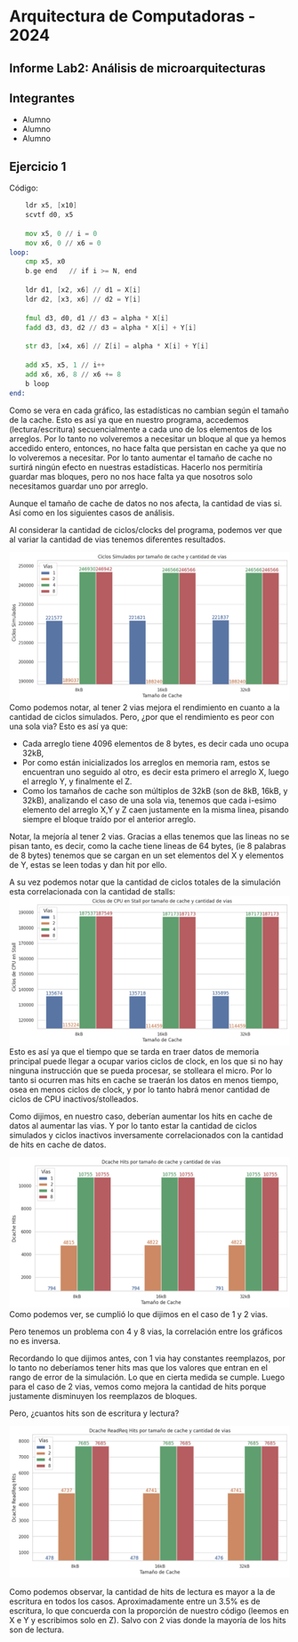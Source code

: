 # Arquitectura de Computadoras - 2024

## Informe Lab2:  Análisis de microarquitecturas

## Integrantes

- Alumno
- Alumno
- Alumno

## Ejercicio 1

Código:

```asm
    ldr x5, [x10]
    scvtf d0, x5    

    mov x5, 0 // i = 0
    mov x6, 0 // x6 = 0
loop:
    cmp x5, x0 
    b.ge end   // if i >= N, end

    ldr d1, [x2, x6] // d1 = X[i]
    ldr d2, [x3, x6] // d2 = Y[i]

    fmul d3, d0, d1 // d3 = alpha * X[i]
    fadd d3, d3, d2 // d3 = alpha * X[i] + Y[i]

    str d3, [x4, x6] // Z[i] = alpha * X[i] + Y[i]

    add x5, x5, 1 // i++
    add x6, x6, 8 // x6 += 8
    b loop
end:
```

<!-- TODO:
- Gráficos de cantidad de stalls y numero de ciclos correlacionados. (+stall -> +cilos)
- El tamaño de cache no influye ya que no se vuelven a leer los datos de los arreglos.
- Un array entero tiene 32KB = 4096 * 8B
- Una linea de cache tiene 64B 
--> 

Como se vera en cada gráfico, las estadísticas no cambian según el tamaño de la cache.
Esto es así ya que en nuestro programa, accedemos (lectura/escritura) secuencialmente a cada uno de los elementos de los arreglos. Por lo tanto no volveremos a necesitar un bloque al que ya hemos accedido entero, entonces, no hace falta que persistan en cache ya que no lo volveremos a necesitar. Por lo tanto aumentar el tamaño de cache no surtirá ningún efecto en nuestras estadísticas. Hacerlo nos permitiría guardar mas bloques, pero no nos hace falta ya que nosotros solo necesitamos guardar uno por arreglo.

Aunque el tamaño de cache de datos no nos afecta, la cantidad de vias si. Así como en los siguientes casos de análisis.

Al considerar la cantidad de ciclos/clocks del programa, podemos ver que al variar la cantidad de vias tenemos diferentes resultados.

![Ciclos Simulados](<stats/stats-ej1-img/Ciclos Simulados.png>)
Como podemos notar, al tener 2 vias mejora el rendimiento en cuanto a la cantidad de ciclos simulados.
Pero, ¿por que el rendimiento es peor con una sola via?
Esto es así ya que:
- Cada arreglo tiene 4096 elementos de 8 bytes, es decir cada uno ocupa 32kB,
- Por como están inicializados los arreglos en memoria ram, estos se encuentran uno seguido al otro, es decir esta primero el arreglo X, luego el arreglo Y, y finalmente el Z.
- Como los tamaños de cache son múltiplos de 32kB (son de 8kB, 16kB, y 32kB), analizando el caso de una sola via, tenemos que cada i-esimo elemento del arreglo X,Y y Z caen justamente en la misma linea, pisando siempre el bloque traído por el anterior arreglo.

<!--
Por que mejora con dos vias? debería ser igual para mi DEPENDIENDO DE LA POLITICA DE SUSTITUCION EN LA CACHE. ME explico, si siempre se substituye al bloque mas viejo, siempre se sustituira el bloque que la proxima iteracion necesita. Si se subtituye el mas nuevo ya si un bloque no se reemplazara.
-->

Notar, la mejoría al tener 2 vias. Gracias a ellas tenemos que las lineas no se pisan tanto, es decir, como la cache tiene lineas de 64 bytes, (ie 8 palabras de 8 bytes) tenemos que se cargan en un set elementos del X y elementos de Y, estas se leen todas y dan hit por ello.

A su vez podemos notar que la cantidad de ciclos totales de la simulación esta correlacionada con la cantidad de stalls:
![Ciclos de CPU en Stall](<stats/stats-ej1-img/Ciclos de CPU en Stall.png>)
Esto es así ya que el tiempo que se tarda en traer datos de memoria principal puede llegar a ocupar varios ciclos de clock, en los que si no hay ninguna instrucción que se pueda procesar, se stolleara el micro. Por lo tanto si ocurren mas hits en cache se traerán los datos en menos tiempo, osea en menos ciclos de clock, y por lo tanto habrá menor cantidad de ciclos de CPU inactivos/stolleados.

<!-- FIXME: Notar que hay un comportamiento raro con la cache de 4 y 8 vias, debería seguir el comportamiento del de 2 vias con respecto al de 1 via.
-->

<!-- TODO:
- Mas hits totales que de lectura porque tenemos de escritura de Z.
- Con 2 vias no se notan los hits de escritura ¿ya que siempre se reemplazan?.
-->

Como dijimos, en nuestro caso, deberían aumentar los hits en cache de datos al aumentar las vias. Y por lo tanto estar la cantidad de ciclos simulados y ciclos inactivos inversamente correlacionados con la cantidad de hits en cache de datos.

![Dcache Hits](<stats/stats-ej1-img/Dcache Hits.png>)
Como podemos ver, se cumplió lo que dijimos en el caso de 1 y 2 vias.

Pero tenemos un problema con 4 y 8 vias, la correlación entre los gráficos no es inversa.
<!-- FIXME: COMPLETAR PARA CASO DE 4 Y 8 VIAS ... -->

Recordando lo que dijimos antes, con 1 via hay constantes reemplazos, por lo tanto no deberíamos tener hits mas que los valores que entran en el rango de error de la simulación. Lo que en cierta medida se cumple.
Luego para el caso de 2 vias, vemos como mejora la cantidad de hits porque justamente disminuyen los reemplazos de bloques.

Pero, ¿cuantos hits son de escritura y lectura?

![Dcache ReadReq Hits](<stats/stats-ej1-img/Dcache ReadReq Hits.png>)

Como podemos observar, la cantidad de hits de lectura es mayor a la de escritura en todos los casos.
Aproximadamente entre un 3.5% es de escritura, lo que concuerda con la proporción de nuestro código (leemos en X e Y y escribimos solo en Z). Salvo con 2 vias donde la mayoría de los hits son de lectura.